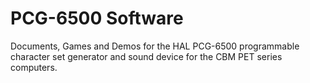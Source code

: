 # PCG-6500 Software
Documents, Games and Demos for the HAL PCG-6500 programmable character set generator and sound device for the CBM PET series computers.